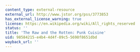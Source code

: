 ```yaml
---
content_type: external-resource
external_url: http://www.jstor.org/pss/3773853
has_external_license_warning: true
license: https://en.wikipedia.org/wiki/All_rights_reserved
status: ''
title: 'The Raw and the Rotten: Punk Cuisine'
uid: 98584215-e4b4-4d4f-89c5-5698f8651dbd
wayback_url: ''
---
```

